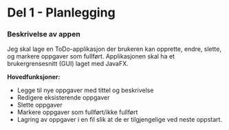 # Del 1 - Planlegging

### Beskrivelse av appen

Jeg skal lage en ToDo-applikasjon der brukeren kan opprette, endre, slette, og markere oppgaver som fullført. Applikasjonen skal ha et brukergrensesnitt (GUI) laget med JavaFX.

**Hovedfunksjoner:**

- Legge til nye oppgaver med tittel og beskrivelse
- Redigere eksisterende oppgaver
- Slette oppgaver
- Markere oppgaver som fullført/ikke fullført
- Lagring av oppgaver i en fil slik at de er tilgjengelige ved neste oppstart.
